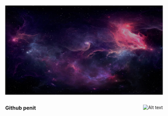 ![GitHub steats](photo_2023-03-09_19-44-34.jpg)

##  

<img src="https://github-readme-stats.vercel.app/api?username=NebulousPigeon&theme=tokyonight&show_icons=true" alt="Alt text" align="right">

### Github penit


